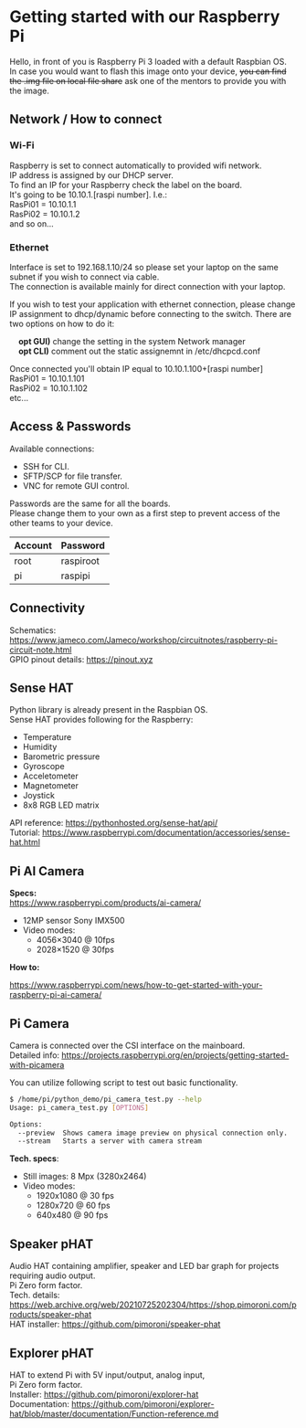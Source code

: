 # Getting started with our Raspberry Pi

Hello, in front of you is Raspberry Pi 3 loaded with a default Raspbian OS.  
In case you would want to flash this image onto your device, ~~you can find the .img file on local file share~~ ask one of the mentors to provide you with the image.

## Network / How to connect

### Wi-Fi

Raspberry is set to connect automatically to provided wifi network.  
IP address is assigned by our DHCP server.  
To find an IP for your Raspberry check the label on the board.  
It's going to be 10.10.1.[raspi number]. I.e.:  
RasPi01 = 10.10.1.1  
RasPi02 = 10.10.1.2  
and so on...  

### Ethernet

Interface is set to 192.168.1.10/24 so please set your laptop on the same subnet if you wish to connect via cable.  
The connection is available mainly for direct connection with your laptop.  

If you wish to test your application with ethernet connection, please change IP assignment to dhcp/dynamic before connecting to the switch. There are two options on how to do it:  

&nbsp;&nbsp;&nbsp; **opt GUI)** change the setting in the system Network manager  
&nbsp;&nbsp;&nbsp; **opt CLI)** comment out the static assignemnt in /etc/dhcpcd.conf  

Once connected you'll obtain IP equal to 10.10.1.100+[raspi number]  
RasPi01 = 10.10.1.101  
RasPi02 = 10.10.1.102  
etc...

## Access & Passwords

Available connections:

* SSH for CLI.
* SFTP/SCP for file transfer.
* VNC for remote GUI control.

Passwords are the same for all the boards.  
Please change them to your own as a first step to prevent access of the other teams to your device.
  
| Account | Password  |
| ------- | --------- |
| root    | raspiroot |
| pi      | raspipi   |

## Connectivity

Schematics: https://www.jameco.com/Jameco/workshop/circuitnotes/raspberry-pi-circuit-note.html  
GPIO pinout details: https://pinout.xyz

## Sense HAT

Python library is already present in the Raspbian OS.  
Sense HAT provides following for the Raspberry:  

* Temperature
* Humidity
* Barometric pressure
* Gyroscope
* Acceletometer
* Magnetometer
* Joystick
* 8x8 RGB LED matrix

API reference: https://pythonhosted.org/sense-hat/api/  
Tutorial: https://www.raspberrypi.com/documentation/accessories/sense-hat.html
  
## Pi AI Camera

**Specs:**  
https://www.raspberrypi.com/products/ai-camera/

* 12MP sensor Sony IMX500
* Video modes:
  * 4056×3040 @ 10fps
  * 2028×1520 @ 30fps

**How to:**

https://www.raspberrypi.com/news/how-to-get-started-with-your-raspberry-pi-ai-camera/

## Pi Camera

Camera is connected over the CSI interface on the mainboard.  
Detailed info: https://projects.raspberrypi.org/en/projects/getting-started-with-picamera

You can utilize following script to test out basic functionality.

```sh
$ /home/pi/python_demo/pi_camera_test.py --help
Usage: pi_camera_test.py [OPTIONS]

Options:
  --preview  Shows camera image preview on physical connection only.
  --stream   Starts a server with camera stream
```

**Tech. specs**:

* Still images: 8 Mpx (3280x2464)
* Video modes:
  * 1920x1080 @ 30 fps
  * 1280x720 @ 60 fps
  * 640x480 @ 90 fps

## Speaker pHAT

Audio HAT containing amplifier, speaker and LED bar graph for projects requiring audio output.  
Pi Zero form factor.  
Tech. details: https://web.archive.org/web/20210725202304/https://shop.pimoroni.com/products/speaker-phat  
HAT installer: https://github.com/pimoroni/speaker-phat

## Explorer pHAT

HAT to extend Pi with 5V input/output, analog input,  
Pi Zero form factor.  
Installer: https://github.com/pimoroni/explorer-hat  
Documentation: https://github.com/pimoroni/explorer-hat/blob/master/documentation/Function-reference.md
